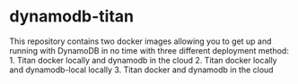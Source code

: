 # dynamodb-titan
This repository contains two docker images allowing you to get up and running with DynamoDB in no time with three different deployment method:  1. Titan docker locally and dynamodb in the cloud 2. Titan docker locally and dynamodb-local locally 3. Titan docker and dynamodb in the cloud
